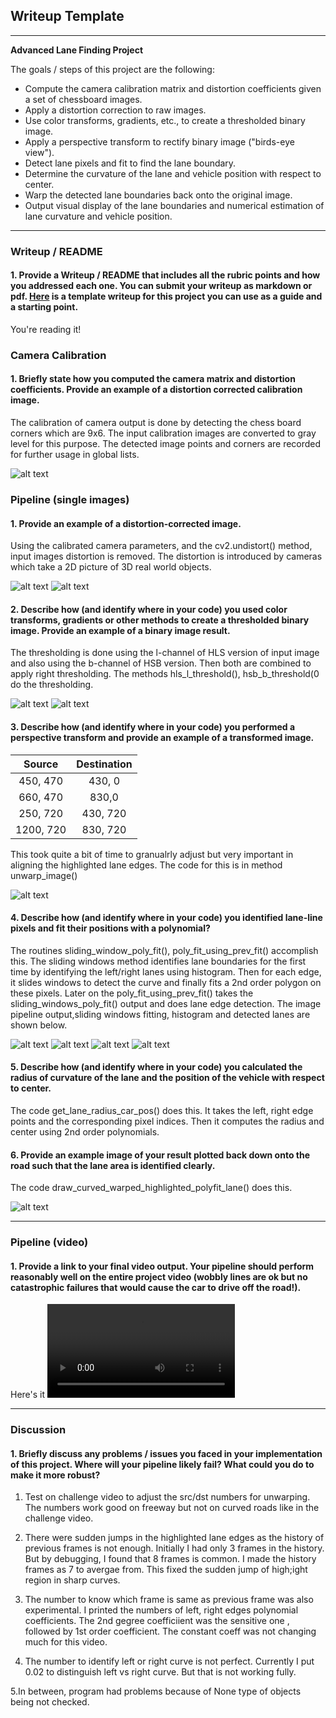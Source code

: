 ## Writeup Template

---

**Advanced Lane Finding Project**

The goals / steps of this project are the following:

* Compute the camera calibration matrix and distortion coefficients given a set of chessboard images.
* Apply a distortion correction to raw images.
* Use color transforms, gradients, etc., to create a thresholded binary image.
* Apply a perspective transform to rectify binary image ("birds-eye view").
* Detect lane pixels and fit to find the lane boundary.
* Determine the curvature of the lane and vehicle position with respect to center.
* Warp the detected lane boundaries back onto the original image.
* Output visual display of the lane boundaries and numerical estimation of lane curvature and vehicle position.

[//]: # (Image References)

[image1]: ./examples/examples/calib2_orig.png "Calibration Input Output"
[image2]: ./examples/examples/undist2.png "Undistorted Input Output"
[image4]: ./examples/examples/undist1_out.png "Undistorted Input Output"
[image5]: ./examples/examples/undist4_persp_out.png "Perspective Example"
[image6]: ./examples/examples/threshold_b_out.png "Threshold hsb B Output"
[image7]: ./examples/examples/threshold_l_out.png "Threshold l hls Output"
[image8]: ./examples/examples/pipeline_in_out.png "Image pipeline Output"
[image9]: ./examples/examples/rects.png "Sliding windows Output"
[image10]: ./examples/examples/histogram.png "Histogram Output"
[image11]: ./examples/examples/prev_poly_fit.png "Previous polynomial fitting Output"
[image12]: ./examples/examples/warp_fill_out.png "Lane detected and filled"
[video1]: ./ai_car.mp4 "Video"

---

### Writeup / README

#### 1. Provide a Writeup / README that includes all the rubric points and how you addressed each one.  You can submit your writeup as markdown or pdf.  [Here](https://github.com/udacity/CarND-Advanced-Lane-Lines/blob/master/writeup_template.md) is a template writeup for this project you can use as a guide and a starting point.  

You're reading it!

### Camera Calibration

#### 1. Briefly state how you computed the camera matrix and distortion coefficients. Provide an example of a distortion corrected calibration image.

The calibration of camera output is done by detecting the chess board corners which are 9x6. The input calibration images are converted to gray level for this purpose. The detected image points and corners are recorded for further usage in global lists.

![alt text][image1]

### Pipeline (single images)

#### 1. Provide an example of a distortion-corrected image.

Using the calibrated camera parameters, and the cv2.undistort() method, input images distortion is removed. The distortion is introduced by cameras which take a 2D picture of 3D real world objects. 

![alt text][image2]
![alt text][image4]

#### 2. Describe how (and identify where in your code) you used color transforms, gradients or other methods to create a thresholded binary image.  Provide an example of a binary image result.

The thresholding is done using the l-channel of HLS version of input image and also using the b-channel of HSB version. Then both are combined to apply right thresholding. The methods hls_l_threshold(), hsb_b_threshold(0 do the thresholding.

![alt text][image6]
![alt text][image7]

#### 3. Describe how (and identify where in your code) you performed a perspective transform and provide an example of a transformed image.



| Source        | Destination   | 
|:-------------:|:-------------:| 
| 450, 470      | 430, 0        | 
| 660, 470      | 830,0         |
| 250, 720      | 430, 720      |
| 1200, 720     | 830, 720      |

This took quite a bit of time to granualrly adjust but very important in aligning the highlighted lane edges. The code for this is in method unwarp_image()

![alt text][image5]

#### 4. Describe how (and identify where in your code) you identified lane-line pixels and fit their positions with a polynomial?

The routines sliding_window_poly_fit(), poly_fit_using_prev_fit() accomplish this. The sliding windows method identifies lane boundaries for the first time by identifying the left/right lanes using histogram. Then for each edge, it slides windows to detect the curve and finally fits a 2nd order polygon on these pixels. 
Later on the poly_fit_using_prev_fit() takes the sliding_windows_poly_fit() output and does lane edge detection.
The image pipeline output,sliding windows fitting, histogram and detected lanes are shown below. 

![alt text][image8]
![alt text][image9]
![alt text][image10]
![alt text][image11]

#### 5. Describe how (and identify where in your code) you calculated the radius of curvature of the lane and the position of the vehicle with respect to center.

The code get_lane_radius_car_pos() does this. It takes the left, right edge points and the corresponding pixel indices. Then it computes the radius and center using 2nd order polynomials.

#### 6. Provide an example image of your result plotted back down onto the road such that the lane area is identified clearly.

The code draw_curved_warped_highlighted_polyfit_lane() does this.

![alt text][image12]

---

### Pipeline (video)

#### 1. Provide a link to your final video output.  Your pipeline should perform reasonably well on the entire project video (wobbly lines are ok but no catastrophic failures that would cause the car to drive off the road!).

Here's it ![alt text][video1]

---

### Discussion

#### 1. Briefly discuss any problems / issues you faced in your implementation of this project.  Where will your pipeline likely fail?  What could you do to make it more robust?

1. Test on challenge video to adjust the src/dst numbers for unwarping. The numbers work good on freeway but not on curved roads like in the challenge video.

2. There were sudden jumps in the highlighted lane edges as the history of previous frames is not enough. Initially I had only 3 frames in the history. But by debugging, I found that 8 frames is common. I made the history frames as 7 to avergae from. This fixed the sudden jump of high;ight region in sharp curves.

3. The number to know which frame is same as previous frame was also experimental. I printed the numbers of left, right edges polynomial coefficients. The 2nd gegree coefficiient was the sensitive one , followed by 1st order coefficient. The constant coeff was not changing much for this video.

4. The number to identify left or right curve is not perfect. Currently I put 0.02 to distinguish left vs right curve. But that is not working fully.

5.In between, program had problems because of None type of objects being not checked.
